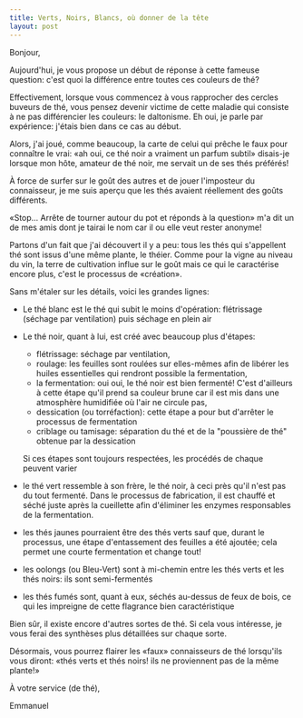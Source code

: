 ```yaml
---
title: Verts, Noirs, Blancs, où donner de la tête
layout: post
---
```


Bonjour,

Aujourd'hui, je vous propose un début de réponse à cette fameuse question:
c'est quoi la différence entre toutes ces couleurs de thé?

Effectivement, lorsque vous commencez à vous rapprocher des cercles buveurs
de thé, vous pensez devenir victime de cette maladie qui consiste à ne pas
différencier les couleurs: le daltonisme. Eh oui, je parle par expérience:
j'étais bien dans ce cas au début.

Alors, j'ai joué, comme beaucoup, la carte de celui qui prêche le faux pour
connaître le vrai: «ah oui, ce thé noir a vraiment un parfum subtil»
disais-je lorsque mon hôte, amateur de thé noir, me servait un de ses thés
préférés!

À force de surfer sur le goût des autres et de jouer l'imposteur du
connaisseur, je me suis aperçu que les thés avaient réellement des goûts
différents.

«Stop... Arrête de tourner autour du pot et réponds à la question» m'a dit
un de mes amis dont je tairai le nom car il ou elle veut rester anonyme!

Partons d'un fait que j'ai découvert il y a peu: tous les thés qui
s'appellent thé sont issus d'une même plante, le théier. Comme pour la
vigne au niveau du vin, la terre de cultivation influe sur le goût mais
ce qui le caractérise encore plus, c'est le processus de «création».

Sans m'étaler sur les détails, voici les grandes lignes:

- Le thé blanc est le thé qui subit le moins d'opération: flétrissage
  (séchage par ventilation) puis séchage en plein air

- Le thé noir, quant à lui, est créé avec beaucoup plus d'étapes:
  - flétrissage: séchage par ventilation,
  - roulage: les feuilles sont roulées sur elles-mêmes afin de libérer les
    huiles essentielles qui rendront possible la fermentation,
  - la fermentation: oui oui, le thé noir est bien fermenté! C'est
    d'ailleurs à cette étape qu'il prend sa couleur brune car il est mis
    dans une atmosphère humidifiée où l'air ne circule pas,
  - dessication (ou torréfaction): cette étape a pour but d'arrêter le
    processus de fermentation
  - criblage ou tamisage: séparation du thé et de la "poussière de thé"
    obtenue par la dessication

  Si ces étapes sont toujours respectées, les procédés de chaque peuvent
  varier

- le thé vert ressemble à son frère, le thé noir, à ceci près qu'il n'est
  pas du tout fermenté. Dans le processus de fabrication, il est chauffé et
  séché juste après la cueillette afin d'éliminer les enzymes responsables
  de la fermentation.

- les thés jaunes pourraient être des thés verts sauf que, durant le
  processus, une étape d'entassement des feuilles a été ajoutée; cela
  permet une courte fermentation et change tout!

- les oolongs (ou Bleu-Vert) sont à mi-chemin entre les thés verts et les thés noirs: ils
  sont semi-fermentés

- les thés fumés sont, quant à eux, séchés au-dessus de feux de bois, ce
  qui les impreigne de cette flagrance bien caractéristique

Bien sûr, il existe encore d'autres sortes de thé. Si cela vous intéresse,
je vous ferai des synthèses plus détaillées sur chaque sorte.

Désormais, vous pourrez flairer les «faux» connaisseurs de thé lorsqu'ils
vous diront: «thés verts et thés noirs! ils ne proviennent pas de la même
plante!»

À votre service (de thé),

Emmanuel
